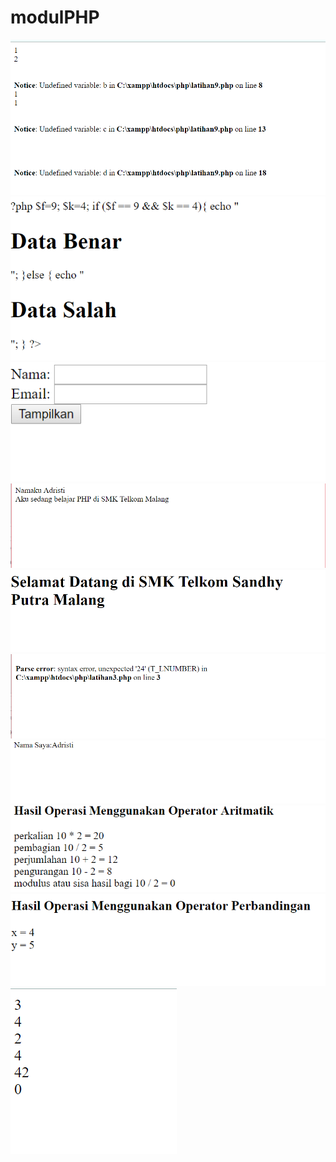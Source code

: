 # modulPHP
![alt](https://github.com/adristiputri/modulPHP/blob/master/Screenshot%20(100).png)
![alt](https://github.com/adristiputri/modulPHP/blob/master/Screenshot%20(101).png)
![alt](https://github.com/adristiputri/modulPHP/blob/master/Screenshot%20(102).png)
![alt](https://github.com/adristiputri/modulPHP/blob/master/Screenshot%20(93).png)
![alt](https://github.com/adristiputri/modulPHP/blob/master/Screenshot%20(94).png)
![alt](https://github.com/adristiputri/modulPHP/blob/master/Screenshot%20(95).png)
![alt](https://github.com/adristiputri/modulPHP/blob/master/Screenshot%20(96).png)
![alt](https://github.com/adristiputri/modulPHP/blob/master/Screenshot%20(97).png)
![alt](https://github.com/adristiputri/modulPHP/blob/master/Screenshot%20(98).png)
![alt](https://github.com/adristiputri/modulPHP/blob/master/Screenshot%20(99).png)
